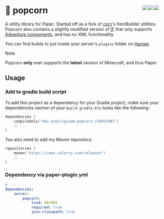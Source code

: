 # 🍿 popcorn <a href="https://repo.celerry.com/javadoc/releases/dev/kokiriglade/popcorn/latest"><img align="right" src="https://img.shields.io/badge/JavaDoc-Online-green"></a> <a href="https://github.com/kokiriglade/popcorn/releases/latest"><img src="https://img.shields.io/github/v/release/kokiriglade/popcorn" align="right"></a> <a href="https://github.com/kokiriglade/popcorn/blob/main/LICENSE"><img src="https://img.shields.io/github/license/kokiriglade/popcorn" align="right"></a>

A utility library for Paper. Started off as a fork of [corn](https://github.com/broccolai/corn)'s ItemBuilder utilities. Popcorn also contains a slightly modified version of [IF](https://github.com/stefvanschie/IF) that only supports [Adventure components](https://docs.advntr.dev/text.html), and has no XML functionality.

You can find builds to put inside your server's `plugins` folder on [Hangar](https://hangar.papermc.io/kokiriglade/popcorn).

> [!NOTE]
> Popcorn **only** ever supports the **latest** version of Minecraft, and thus Paper.

## Usage

### Add to gradle build script

To add this project as a dependency for your Gradle project, make sure your dependencies section of your `build.gradle.kts` looks like the following:

```kotlin
dependencies {
    compileOnly("dev.kokiriglade:popcorn:[VERSION]")
    // ...
}
```

You also need to add my Maven repository:

```kotlin
repositories {
    maven("https://repo.celerry.com/releases")
    // ...
}
```

### Dependency via paper-plugin.yml

```yaml
# ...
dependencies:
    server:
        popcorn:
            load: BEFORE
            required: true
            join-classpath: true
```
